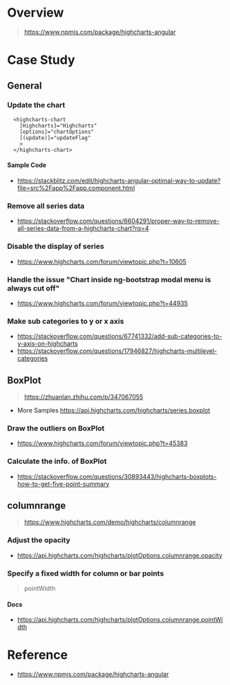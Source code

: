 # Overview
> https://www.npmjs.com/package/highcharts-angular

# Case Study
## General
### Update the chart
```
  <highcharts-chart 
    [Highcharts]="Highcharts"
    [options]="chartOptions"
    [(update)]="updateFlag"
    >
  </highcharts-chart>
```
#### Sample Code
- https://stackblitz.com/edit/highcharts-angular-optimal-way-to-update?file=src%2Fapp%2Fapp.component.html
### Remove all series data
- https://stackoverflow.com/questions/6604291/proper-way-to-remove-all-series-data-from-a-highcharts-chart?rq=4
### Disable the display of series
- https://www.highcharts.com/forum/viewtopic.php?t=10605
### Handle the issue "Chart inside ng-bootstrap modal menu is always cut off"
- https://www.highcharts.com/forum/viewtopic.php?t=44935
### Make sub categories to y or x axis
- https://stackoverflow.com/questions/67741332/add-sub-categories-to-y-axis-on-highcharts
- https://stackoverflow.com/questions/17946827/highcharts-multilevel-categories
## BoxPlot
> https://zhuanlan.zhihu.com/p/347067055
- More Samples https://api.highcharts.com/highcharts/series.boxplot
### Draw the outliers on BoxPlot
- https://www.highcharts.com/forum/viewtopic.php?t=45383
### Calculate the info. of BoxPlot
- https://stackoverflow.com/questions/30893443/highcharts-boxplots-how-to-get-five-point-summary
## columnrange
> https://www.highcharts.com/demo/highcharts/columnrange
### Adjust the opacity
- https://api.highcharts.com/highcharts/plotOptions.columnrange.opacity
### Specify a fixed width for column or bar points
> pointWidth
#### Docs
- https://api.highcharts.com/highcharts/plotOptions.columnrange.pointWidth


# Reference
- https://www.npmjs.com/package/highcharts-angular
